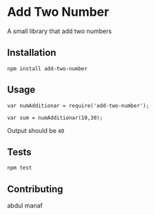 Add Two Number
=========

A small library that add two numbers

## Installation

  `npm install add-two-number`

## Usage

    var numAdditionar = require('add-two-number');

    var sum = numAdditionar(10,30);
  
  
  Output should be `40`


## Tests

  `npm test`

## Contributing

abdul manaf
